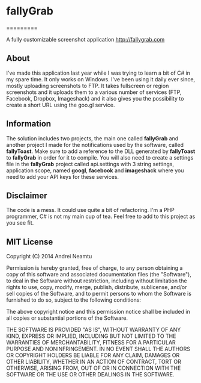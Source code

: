 # fallyGrab
=========

A fully customizable screenshot application
http://fallygrab.com

## About
I've made this application last year while I was trying to learn a bit of C# in my spare time. It only works on Windows.
I've been using it daily ever since, mostly uploading screenshots to FTP.
It takes fullscreen or region screenshots and it uploads them to a various number of services (FTP, Facebook, Dropbox, Imageshack) and it also gives you the possibility to create a short URL using the goo.gl service.

## Information
The solution includes two projects, the main one called **fallyGrab** and another project I made for the notifications used by the software, called **fallyToast**.
Make sure to add a reference to the DLL generated by **fallyToast** to **fallyGrab** in order for it to compile.
You will also need to create a settings file in the **fallyGrab** project called api.settings with 3 string settings, application scope, named **googl**, **facebook** and **imageshack** where you need to add your API keys for these services.

## Disclaimer
The code is a mess. It could use quite a bit of refactoring. I'm a PHP programmer, C# is not my main cup of tea.
Feel free to add to this project as you see fit.

## MIT License
Copyright (C) 2014 Andrei Neamtu

Permission is hereby granted, free of charge, to any person obtaining a copy of this software and associated documentation files (the "Software"), to deal in the Software without restriction, including without limitation the rights to use, copy, modify, merge, publish, distribute, sublicense, and/or sell copies of the Software, and to permit persons to whom the Software is furnished to do so, subject to the following conditions:

The above copyright notice and this permission notice shall be included in all copies or substantial portions of the Software.

THE SOFTWARE IS PROVIDED "AS IS", WITHOUT WARRANTY OF ANY KIND, EXPRESS OR IMPLIED, INCLUDING BUT NOT LIMITED TO THE WARRANTIES OF MERCHANTABILITY, FITNESS FOR A PARTICULAR PURPOSE AND NONINFRINGEMENT. IN NO EVENT SHALL THE AUTHORS OR COPYRIGHT HOLDERS BE LIABLE FOR ANY CLAIM, DAMAGES OR OTHER LIABILITY, WHETHER IN AN ACTION OF CONTRACT, TORT OR OTHERWISE, ARISING FROM, OUT OF OR IN CONNECTION WITH THE SOFTWARE OR THE USE OR OTHER DEALINGS IN THE SOFTWARE.

